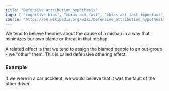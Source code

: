 ```yaml
---
title: "Defensive attribution hypothesis"
tags: [ "cognitive-bias", "cbias-act-fast", "cbias-act-fast-important", "attribution" ]
source: "https://en.wikipedia.org/wiki/Defensive_attribution_hypothesis"
---
```


We tend to believe theories about the cause of a mishap in a way that minimizes our own blame or threat in that mishap.

A related effect is that we tend to assign the blamed people to an out-group - we "other" them. This is called defensive othering effect.

### Example

If we were in a car accident, we would believe that it was the fault of the other driver.

